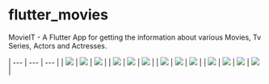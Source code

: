 # flutter_movies

MovieIT - A Flutter App for getting the information about various Movies, Tv Series, Actors and Actresses.

| --- | --- | --- |
| ![](https://github.com/harshguptahg007/MovieIT/blob/master/screenshots/Screenshot_2019-10-31-22-35-07-659_com.example.flutter_movies.png) | ![](https://github.com/harshguptahg007/MovieIT/blob/master/screenshots/Screenshot_2019-10-31-22-35-13-094_com.example.flutter_movies.png) | ![](https://github.com/harshguptahg007/MovieIT/blob/master/screenshots/Screenshot_2019-10-31-22-35-26-648_com.example.flutter_movies.png) |
| ![](https://github.com/harshguptahg007/MovieIT/blob/master/screenshots/Screenshot_2019-10-31-22-35-38-513_com.example.flutter_movies.png) | ![](https://github.com/harshguptahg007/MovieIT/blob/master/screenshots/Screenshot_2019-10-31-22-35-44-322_com.example.flutter_movies.png) | ![](https://github.com/harshguptahg007/MovieIT/blob/master/screenshots/Screenshot_2019-10-31-22-36-08-671_com.example.flutter_movies.png) |
| ![](https://github.com/harshguptahg007/MovieIT/blob/master/screenshots/Screenshot_2019-10-31-22-36-15-965_com.example.flutter_movies.png) | ![](https://github.com/harshguptahg007/MovieIT/blob/master/screenshots/Screenshot_2019-10-31-23-01-13-891_com.example.flutter_movies.png) | ![](https://github.com/harshguptahg007/MovieIT/blob/master/screenshots/Screenshot_2019-10-31-23-01-27-774_com.example.flutter_movies.png) |
| ![](https://github.com/harshguptahg007/MovieIT/blob/master/screenshots/Screenshot_2019-10-31-23-01-33-875_com.example.flutter_movies.png) | ![](https://github.com/harshguptahg007/MovieIT/blob/master/screenshots/Screenshot_2019-10-31-23-02-00-469_com.example.flutter_movies.png) | ![](https://github.com/harshguptahg007/MovieIT/blob/master/screenshots/Screenshot_2019-10-31-23-02-18-760_com.example.flutter_movies.png)
| ![](https://github.com/harshguptahg007/MovieIT/blob/master/screenshots/Screenshot_2019-10-31-23-02-22-384_com.example.flutter_movies.png) |

